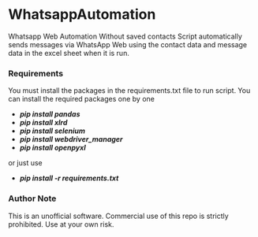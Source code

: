 # WhatsappAutomation
Whatsapp Web Automation Without saved contacts
Script automatically sends messages via WhatsApp Web using the contact data and message data in the excel sheet when it is run.

### Requirements
You must install the packages in the requirements.txt file to run script. You can install the required packages one by one 

- ***pip install pandas***
- ***pip install xlrd***
- ***pip install selenium***
- ***pip install webdriver_manager***
- ***pip install openpyxl***

or just use         
- ***pip install -r requirements.txt***


### Author Note
This is an unofficial software. Commercial use of this repo is strictly prohibited. Use at your own risk. 
